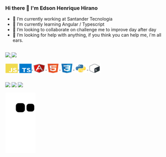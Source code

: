 ### Hi there 👋 I'm Edson Henrique Hirano

- 🔭 I’m currently working at Santander Tecnologia
- 🌱 I’m currently learning Angular / Typescript
- 👯 I’m looking to collaborate on challenge me to improve day after day
- 🤔 I’m looking for help with anything, if you think you can help me, i'm all ears.

##

 <div>
  <a href="https://github.com/hirano28">
  <img height="180em" src="https://github-readme-stats.vercel.app/api?username=hirano28&show_icons=true&theme=dracula&include_all_commits=true&count_private=true"/>
  <img height="180em" src="https://github-readme-stats.vercel.app/api/top-langs/?username=hirano28&layout=compact&langs_count=7&theme=dracula"/>
</div>

<div style="display: inline_block"><br>
  <img align="center" alt="Edson-Js" height="30" width="40" src="https://raw.githubusercontent.com/devicons/devicon/master/icons/javascript/javascript-plain.svg">
  <img align="center" alt="Edson-Ts" height="30" width="40" src="https://raw.githubusercontent.com/devicons/devicon/master/icons/typescript/typescript-plain.svg">
  <img align="center" alt="Edson-Angular" height="30" width="40" src="https://raw.githubusercontent.com/devicons/devicon/master/icons/angularjs/angularjs-original.svg">
  <img align="center" alt="Edson-HTML" height="30" width="40" src="https://raw.githubusercontent.com/devicons/devicon/master/icons/html5/html5-original.svg">
  <img align="center" alt="Edson-CSS" height="30" width="40" src="https://raw.githubusercontent.com/devicons/devicon/master/icons/css3/css3-original.svg">
  <img align="center" alt="Edson-Python" height="30" width="40" src="https://raw.githubusercontent.com/devicons/devicon/master/icons/python/python-original.svg">
  <img align="center" alt="Edson-Python" height="30" width="40" src="https://raw.githubusercontent.com/devicons/devicon/master/icons/bash/bash-original.svg">
  <!--<img align="right" alt="Edson-yoda" src="https://res.cloudinary.com/practicaldev/image/fetch/s--1Dmw0wyt--/c_imagga_scale,f_auto,fl_progressive,h_420,q_auto,w_1000/https://dev-to-uploads.s3.amazonaws.com/i/wrypp5so7wzmjzt7vbgz.jpeg">
</div>-->
  
  ##
  
  <div> 
  <a href="https://www.instagram.com/edson_hirano/?hl=pt-br" target="_blank"><img src="https://img.shields.io/badge/-Instagram-%23E4405F?style=for-the-badge&logo=instagram&logoColor=white" target="_blank"></a>
  <a href = "mailto:edson.hirano28@gmail.com"><img src="https://img.shields.io/badge/-Gmail-%23333?style=for-the-badge&logo=gmail&logoColor=white" target="_blank"></a>
  <a href="https://www.linkedin.com/in/edson-hirano-653578167/" target="_blank"><img src="https://img.shields.io/badge/-LinkedIn-%230077B5?style=for-the-badge&logo=linkedin&logoColor=white" target="_blank"></a> 
 
  ![Snake animation](https://github.com/rafaballerini/rafaballerini/blob/output/github-contribution-grid-snake.svg)
 
</div>
